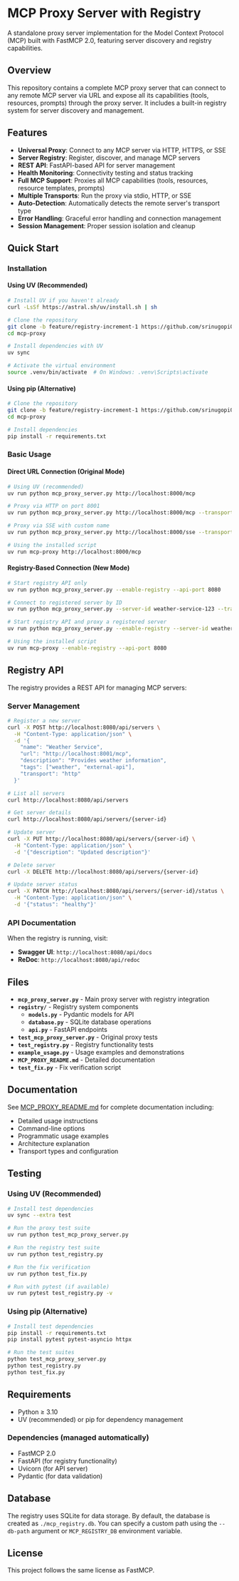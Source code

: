 # MCP Proxy Server with Registry

A standalone proxy server implementation for the Model Context Protocol (MCP) built with FastMCP 2.0, featuring server discovery and registry capabilities.

## Overview

This repository contains a complete MCP proxy server that can connect to any remote MCP server via URL and expose all its capabilities (tools, resources, prompts) through the proxy server. It includes a built-in registry system for server discovery and management.

## Features

- **Universal Proxy**: Connect to any MCP server via HTTP, HTTPS, or SSE
- **Server Registry**: Register, discover, and manage MCP servers
- **REST API**: FastAPI-based API for server management
- **Health Monitoring**: Connectivity testing and status tracking
- **Full MCP Support**: Proxies all MCP capabilities (tools, resources, resource templates, prompts)
- **Multiple Transports**: Run the proxy via stdio, HTTP, or SSE
- **Auto-Detection**: Automatically detects the remote server's transport type
- **Error Handling**: Graceful error handling and connection management
- **Session Management**: Proper session isolation and cleanup

## Quick Start

### Installation

#### Using UV (Recommended)
```bash
# Install UV if you haven't already
curl -LsSf https://astral.sh/uv/install.sh | sh

# Clone the repository
git clone -b feature/registry-increment-1 https://github.com/srinugopi09/mcp-proxy.git
cd mcp-proxy

# Install dependencies with UV
uv sync

# Activate the virtual environment
source .venv/bin/activate  # On Windows: .venv\Scripts\activate
```

#### Using pip (Alternative)
```bash
# Clone the repository
git clone -b feature/registry-increment-1 https://github.com/srinugopi09/mcp-proxy.git
cd mcp-proxy

# Install dependencies
pip install -r requirements.txt
```

### Basic Usage

#### Direct URL Connection (Original Mode)
```bash
# Using UV (recommended)
uv run python mcp_proxy_server.py http://localhost:8000/mcp

# Proxy via HTTP on port 8001
uv run python mcp_proxy_server.py http://localhost:8000/mcp --transport http --port 8001

# Proxy via SSE with custom name
uv run python mcp_proxy_server.py http://localhost:8000/sse --transport sse --port 8002 --name "MyProxy"

# Using the installed script
uv run mcp-proxy http://localhost:8000/mcp
```

#### Registry-Based Connection (New Mode)
```bash
# Start registry API only
uv run python mcp_proxy_server.py --enable-registry --api-port 8080

# Connect to registered server by ID
uv run python mcp_proxy_server.py --server-id weather-service-123 --transport http --port 8001

# Start registry API and proxy a registered server
uv run python mcp_proxy_server.py --enable-registry --server-id weather-service --api-port 8080

# Using the installed script
uv run mcp-proxy --enable-registry --api-port 8080
```

## Registry API

The registry provides a REST API for managing MCP servers:

### Server Management
```bash
# Register a new server
curl -X POST http://localhost:8080/api/servers \
  -H "Content-Type: application/json" \
  -d '{
    "name": "Weather Service",
    "url": "http://localhost:8001/mcp",
    "description": "Provides weather information",
    "tags": ["weather", "external-api"],
    "transport": "http"
  }'

# List all servers
curl http://localhost:8080/api/servers

# Get server details
curl http://localhost:8080/api/servers/{server-id}

# Update server
curl -X PUT http://localhost:8080/api/servers/{server-id} \
  -H "Content-Type: application/json" \
  -d '{"description": "Updated description"}'

# Delete server
curl -X DELETE http://localhost:8080/api/servers/{server-id}

# Update server status
curl -X PATCH http://localhost:8080/api/servers/{server-id}/status \
  -H "Content-Type: application/json" \
  -d '{"status": "healthy"}'
```

### API Documentation
When the registry is running, visit:
- **Swagger UI**: `http://localhost:8080/api/docs`
- **ReDoc**: `http://localhost:8080/api/redoc`

## Files

- **`mcp_proxy_server.py`** - Main proxy server with registry integration
- **`registry/`** - Registry system components
  - **`models.py`** - Pydantic models for API
  - **`database.py`** - SQLite database operations
  - **`api.py`** - FastAPI endpoints
- **`test_mcp_proxy_server.py`** - Original proxy tests
- **`test_registry.py`** - Registry functionality tests
- **`example_usage.py`** - Usage examples and demonstrations
- **`MCP_PROXY_README.md`** - Detailed documentation
- **`test_fix.py`** - Fix verification script

## Documentation

See [MCP_PROXY_README.md](MCP_PROXY_README.md) for complete documentation including:
- Detailed usage instructions
- Command-line options
- Programmatic usage examples
- Architecture explanation
- Transport types and configuration

## Testing

### Using UV (Recommended)
```bash
# Install test dependencies
uv sync --extra test

# Run the proxy test suite
uv run python test_mcp_proxy_server.py

# Run the registry test suite
uv run python test_registry.py

# Run the fix verification
uv run python test_fix.py

# Run with pytest (if available)
uv run pytest test_registry.py -v
```

### Using pip (Alternative)
```bash
# Install test dependencies
pip install -r requirements.txt
pip install pytest pytest-asyncio httpx

# Run the test suites
python test_mcp_proxy_server.py
python test_registry.py
python test_fix.py
```

## Requirements

- Python ≥ 3.10
- UV (recommended) or pip for dependency management

### Dependencies (managed automatically)
- FastMCP 2.0
- FastAPI (for registry functionality)
- Uvicorn (for API server)
- Pydantic (for data validation)

## Database

The registry uses SQLite for data storage. By default, the database is created as `./mcp_registry.db`. You can specify a custom path using the `--db-path` argument or `MCP_REGISTRY_DB` environment variable.

## License

This project follows the same license as FastMCP.